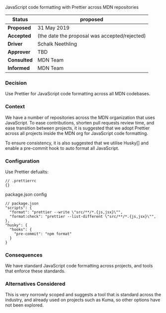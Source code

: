 JavaScript code formatting with Prettier across MDN repositories


|Status       | proposed <!--becomes accepted, rejected or superseded later-->|
|-----------------|-----------------------------------------------------------|
|**Proposed**     | 31 May 2019
|**Accepted**     | (the date the proposal was accepted/rejected)
|**Driver**       | Schalk Neethling
|**Approver**     | TBD
|**Consulted**    | MDN Team
|**Informed**     | MDN Team

### Decision

Use Prettier for JavaScript code formatting across all MDN codebases.

### Context

We have a number of repositories across the MDN organization that uses JavaScript. To ease 
contributions, shorten pull requests review time, and ease transition between projects,
it is suggested that we adopt Prettier across all projects inside the MDN org for JavaScript code formatting.

To ensure consistency, it is also suggested that we utilise Husky[] and enable a pre-commit hook to auto format all JavaScript.

### Configuration

Use Prettier defualts:

```
// .prettierrc
{}
```

package.json config

```
// package.json
"scripts": {
  "format": "prettier --write \"src/**/*.{js,jsx}\"",
  "format:check": "prettier --list-different \"src/**/*.{js,jsx}\"",
},
"husky": {
  "hooks": {
    "pre-commit": "npm format"
  }
}
```

### Consequences

We have standard JavaScript code formatting across projects, and tools that enforce these standards. 

### Alternatives Considered

This is very norrowly scoped and suggests a tool that is standard across the industry, and already used on projects such as Kuma, so other options have not been explored.
